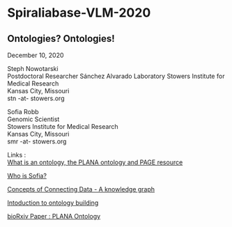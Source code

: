 # Spiraliabase-VLM-2020  

## Ontologies? Ontologies!  

December 10, 2020  

Steph Nowotarski  
Postdoctoral Researcher 
Sánchez Alvarado Laboratory
Stowers Institute for Medical Research  
Kansas City, Missouri  
stn -at- stowers.org

Sofia Robb  
Genomic Scientist  
Stowers Institute for Medical Research  
Kansas City, Missouri  
smr -at- stowers.org


Links :  
[What is an ontology, the PLANA ontology and PAGE resource](20201210_Spiraliabase_PLANAOntology_small.pdf)

[Who is Sofia?](sofiarobb-intro.pdf)

[Concepts of Connecting Data - A knowledge graph]()  

[Intoduction to ontology building](introToOntologyBuilding.md)  

[bioRxiv Paper : PLANA Ontology](https://www.biorxiv.org/content/10.1101/2020.08.14.251579v1)



